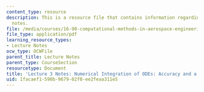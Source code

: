 ```yaml
---
content_type: resource
description: This is a resource file that contains information regarding lecture 3
  notes.
file: /media/courses/16-90-computational-methods-in-aerospace-engineering-spring-2014/1facaef1590b967902f0ee2feaa311e5_MIT16_90S14_Lecture3.pdf
file_type: application/pdf
learning_resource_types:
- Lecture Notes
ocw_type: OCWFile
parent_title: Lecture Notes
parent_type: CourseSection
resourcetype: Document
title: 'Lecture 3 Notes: Numerical Integration of ODEs: Accuracy and a Pendulum Problem'
uid: 1facaef1-590b-9679-02f0-ee2feaa311e5
---
```

